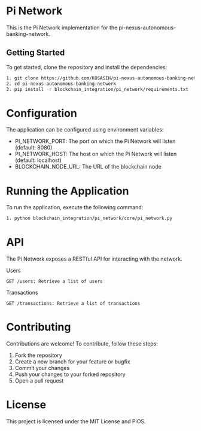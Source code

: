 # Pi Network

This is the Pi Network implementation for the pi-nexus-autonomous-banking-network.

## Getting Started

To get started, clone the repository and install the dependencies:

```bash
1. git clone https://github.com/KOSASIH/pi-nexus-autonomous-banking-network.git
2. cd pi-nexus-autonomous-banking-network
3. pip install -r blockchain_integration/pi_network/requirements.txt
```

# Configuration

The application can be configured using environment variables:

- PI_NETWORK_PORT: The port on which the Pi Network will listen (default: 8080)
- PI_NETWORK_HOST: The host on which the Pi Network will listen (default: localhost)
- BLOCKCHAIN_NODE_URL: The URL of the blockchain node

# Running the Application

To run the application, execute the following command:

```bash
1. python blockchain_integration/pi_network/core/pi_network.py
```

# API

The Pi Network exposes a RESTful API for interacting with the network.

Users

`GET /users: Retrieve a list of users`

Transactions

`GET /transactions: Retrieve a list of transactions`

# Contributing

Contributions are welcome! To contribute, follow these steps:

1. Fork the repository
2. Create a new branch for your feature or bugfix
3. Commit your changes
4. Push your changes to your forked repository
5. Open a pull request

# License

This project is licensed under the MIT License and PiOS. 
